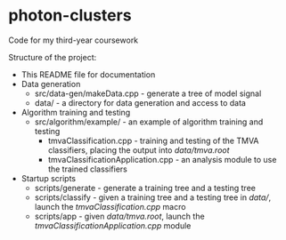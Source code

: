 # photon-clusters
Code for my third-year coursework

Structure of the project:
* This README file for documentation
* Data generation
	* src/data-gen/makeData.cpp - generate a tree of model signal
	* data/ - a directory for data generation and access to data
* Algorithm training and testing
	* src/algorithm/example/ - an example of algorithm training and testing
		* tmvaClassification.cpp - training and testing of the TMVA classifiers, placing the output into *data/tmva.root*
		* tmvaClassificationApplication.cpp - an analysis module to use the trained classifiers
* Startup scripts
	* scripts/generate - generate a training tree and a testing tree
	* scripts/classify - given a training tree and a testing tree in *data/*, launch the *tmvaClassification.cpp* macro
	* scripts/app - given *data/tmva.root*, launch the *tmvaClassificationApplication.cpp* module
